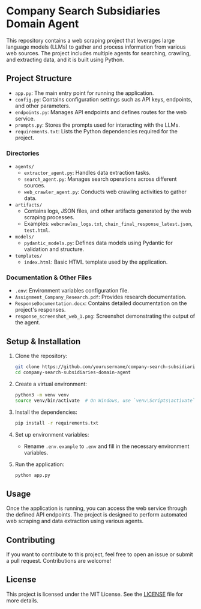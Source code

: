 # Company Search Subsidiaries Domain Agent

This repository contains a web scraping project that leverages large language models (LLMs) to gather and process information from various web sources. The project includes multiple agents for searching, crawling, and extracting data, and it is built using Python.

## Project Structure

- `app.py`: The main entry point for running the application.
- `config.py`: Contains configuration settings such as API keys, endpoints, and other parameters.
- `endpoints.py`: Manages API endpoints and defines routes for the web service.
- `prompts.py`: Stores the prompts used for interacting with the LLMs.
- `requirements.txt`: Lists the Python dependencies required for the project.

### Directories

- `agents/`
  - `extractor_agent.py`: Handles data extraction tasks.
  - `search_agent.py`: Manages search operations across different sources.
  - `web_crawler_agent.py`: Conducts web crawling activities to gather data.
- `artifacts/`
  - Contains logs, JSON files, and other artifacts generated by the web scraping processes.
  - Examples: `webcrawles_logs.txt`, `chain_final_response_latest.json`, `test.html`.
- `models/`
  - `pydantic_models.py`: Defines data models using Pydantic for validation and structure.
- `templates/`
  - `index.html`: Basic HTML template used by the application.

### Documentation & Other Files

- `.env`: Environment variables configuration file.
- `Assignment_Company_Research.pdf`: Provides research documentation.
- `ResponseDocumentation.docx`: Contains detailed documentation on the project's responses.
- `response_screenshot_web_1.png`: Screenshot demonstrating the output of the agent.

## Setup & Installation

1. Clone the repository:
   ```bash
   git clone https://github.com/yourusername/company-search-subsidiaries-domain-agent.git
   cd company-search-subsidiaries-domain-agent
   ```

2. Create a virtual environment:
   ```bash
   python3 -m venv venv
   source venv/bin/activate  # On Windows, use `venv\Scripts\activate`
   ```

3. Install the dependencies:
   ```bash
   pip install -r requirements.txt
   ```

4. Set up environment variables:
   - Rename `.env.example` to `.env` and fill in the necessary environment variables.

5. Run the application:
   ```bash
   python app.py
   ```

## Usage

Once the application is running, you can access the web service through the defined API endpoints. The project is designed to perform automated web scraping and data extraction using various agents.

## Contributing

If you want to contribute to this project, feel free to open an issue or submit a pull request. Contributions are welcome!

## License

This project is licensed under the MIT License. See the [LICENSE](LICENSE) file for more details.